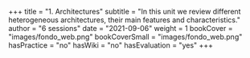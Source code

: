 +++
title = "1. Architectures"
subtitle = "In this unit we review different heterogeneous architectures, their main features and characteristics."
author = "6 sessions"
date = "2021-09-06"
weight = 1
bookCover = "images/fondo_web.png"
bookCoverSmall = "images/fondo_web.png"
hasPractice = "no"
hasWiki = "no"
hasEvaluation = "yes"
+++